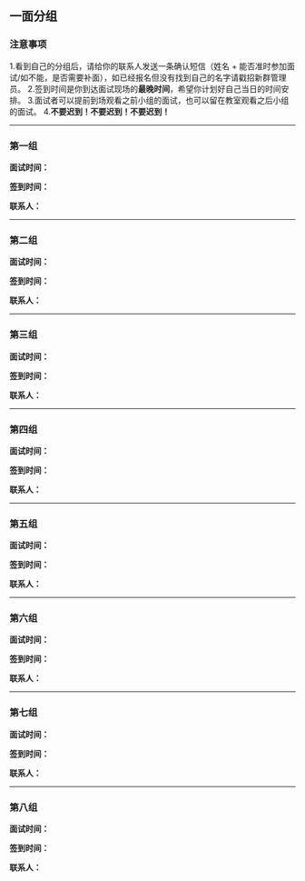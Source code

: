 ## 一面分组


### 注意事项
1.看到自己的分组后，请给你的联系人发送一条确认短信（姓名 + 能否准时参加面试/如不能，是否需要补面），如已经报名但没有找到自己的名字请戳招新群管理员。
2.签到时间是你到达面试现场的**最晚时间**，希望你计划好自己当日的时间安排。
3.面试者可以提前到场观看之前小组的面试，也可以留在教室观看之后小组的面试。
4.**不要迟到！不要迟到！不要迟到！**
***

### 第一组

**面试时间：**

**签到时间：**

**联系人：**
***

### 第二组

**面试时间：**

**签到时间：**

**联系人：**
***

### 第三组

**面试时间：**

**签到时间：**

**联系人：**
***

### 第四组

**面试时间：**

**签到时间：**

**联系人：**
***

### 第五组

**面试时间：**

**签到时间：**

**联系人：**
***

### 第六组

**面试时间：**

**签到时间：**

**联系人：**
***

### 第七组

**面试时间：**

**签到时间：**

**联系人：**
***

### 第八组

**面试时间：**

**签到时间：**

**联系人：**
